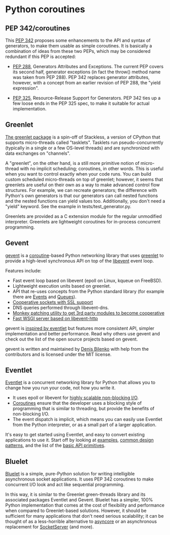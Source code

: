 # Python coroutines 

## PEP 342/coroutines

This [PEP 342](http://www.python.org/dev/peps/pep-0342/) proposes some enhancements to the API and syntax of generators, to make them usable as simple coroutines.  It is basically a combination of ideas from these two PEPs, which may be considered redundant if this PEP is accepted:

 - [PEP 288](http://www.python.org/dev/peps/pep-0288), Generators Attributes and Exceptions.  The current PEP covers its second half, generator exceptions (in fact the throw() method name was taken from PEP 288). PEP 342 replaces generator attributes, however, with a concept from an earlier revision of PEP 288, the "yield expression".

 - [PEP 325](http://www.python.org/dev/peps/pep-0325), Resource-Release Support for Generators.  PEP 342 ties up a few loose ends in the PEP 325 spec, to make it suitable for actual implementation.

## Greenlet

[The greenlet package](http://pypi.python.org/pypi/greenlet/) is a spin-off of Stackless, a version of CPython that supports micro-threads called "tasklets". Tasklets run pseudo-concurrently (typically in a single or a few OS-level threads) and are synchronized with data exchanges on "channels".

A "greenlet", on the other hand, is a still more primitive notion of micro-thread with no implicit scheduling; coroutines, in other words. This is useful when you want to control exactly when your code runs. You can build custom scheduled micro-threads on top of greenlet; however, it seems that greenlets are useful on their own as a way to make advanced control flow structures. For example, we can recreate generators; the difference with Python's own generators is that our generators can call nested functions and the nested functions can yield values too. Additionally, you don't need a "yield" keyword. See the example in tests/test_generator.py.

Greenlets are provided as a C extension module for the regular unmodified interpreter. Greenlets are lightweight coroutines for in-process concurrent programming.

## Gevent

[gevent](http://www.gevent.org/) is a [coroutine](http://en.wikipedia.org/wiki/Coroutine)-based Python networking library that uses [greenlet](http://codespeak.net/py/0.9.2/greenlet.html) to provide a high-level synchronous API on top of the [libevent](http://monkey.org/~provos/libevent/) event loop.

Features include:

 - Fast event loop based on libevent (epoll on Linux, kqueue on FreeBSD).
 - Lightweight execution units based on greenlet.
 - API that re-uses concepts from the Python standard library (for example there are [Events](http://www.gevent.org/gevent.event.html#module-gevent.event) and [Queues](http://www.gevent.org/gevent.queue.html#module-gevent.queue)).
 - [Cooperative sockets with SSL support](http://www.gevent.org/networking.html)
 - DNS queries performed through libevent-dns.
 - [Monkey patching utility to get 3rd party modules to become cooperative](http://www.gevent.org/intro.html#monkey-patching)
 - [Fast WSGI server based on libevent-http](http://www.gevent.org/servers.html)
 
gevent is [inspired by eventlet](http://blog.gevent.org/2010/02/27/why-gevent/) but features more consistent API, simpler implementation and better performance. Read why others use gevent and check out the list of the open source projects based on gevent.

gevent is written and maintained by [Denis Bilenko](http://denisbilenko.com/) with help from the contributors and is licensed under the MIT license.

## Eventlet

[Eventlet](http://eventlet.net/) is a concurrent networking library for Python that allows you to change how you run your code, not how you write it.

 - It uses epoll or libevent for [highly scalable non-blocking I/O](http://en.wikipedia.org/wiki/Asynchronous_I/O#Select.28.2Fpoll.29_loops).
 - [Coroutines](http://en.wikipedia.org/wiki/Coroutine) ensure that the developer uses a blocking style of programming that is similar to threading, but provide the benefits of non-blocking I/O.
 - The event dispatch is implicit, which means you can easily use Eventlet from the Python interpreter, or as a small part of a larger application.

It's easy to get started using Eventlet, and easy to convert existing applications to use it. Start off by looking at [examples](http://eventlet.net/doc/examples.html), [common design patterns](http://eventlet.net/doc/design_patterns.html), and the list of the [basic API primitives](http://eventlet.net/doc/basic_usage.html).
 
## Bluelet

[Bluelet](https://github.com/sampsyo/bluelet/) is a simple, pure-Python solution for writing intelligible asynchronous socket applications. It uses PEP 342 coroutines to make concurrent I/O look and act like sequential programming.

In this way, it is similar to the Greenlet green-threads library and its associated packages Eventlet and Gevent. Bluelet has a simpler, 100% Python implementation that comes at the cost of flexibility and performance when compared to Greenlet-based solutions. However, it should be sufficient for many applications that don't need serious scalability; it can be thought of as a less-horrible alternative to [asyncore](http://docs.python.org/library/asyncore.html) or an asynchronous replacement for [SocketServer](http://docs.python.org/library/socketserver.html) (and more).


